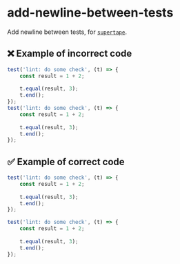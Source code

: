 # add-newline-between-tests

Add newline between tests, for [`supertape`](https://github.com/coderaiser/supertape).

## ❌ Example of incorrect code

```js
test('lint: do some check', (t) => {
    const result = 1 + 2;
    
    t.equal(result, 3);
    t.end();
});
test('lint: do some check', (t) => {
    const result = 1 + 2;
    
    t.equal(result, 3);
    t.end();
});
```

## ✅ Example of correct code

```js
test('lint: do some check', (t) => {
    const result = 1 + 2;
    
    t.equal(result, 3);
    t.end();
});

test('lint: do some check', (t) => {
    const result = 1 + 2;
    
    t.equal(result, 3);
    t.end();
});
```
